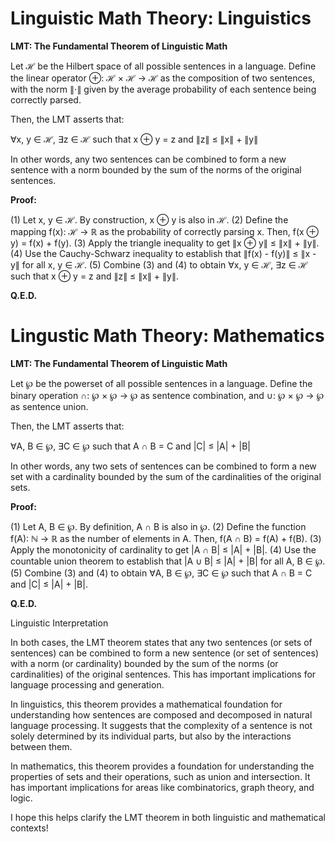 # Linguistic Math Theory: Linguistics

**LMT: The Fundamental Theorem of Linguistic Math**

Let ℋ be the Hilbert space of all possible sentences in a language. Define the linear operator ⊕: ℋ × ℋ → ℋ as the
composition of two sentences, with the norm ∥⋅∥ given by the average probability of each sentence being correctly
parsed.

Then, the LMT asserts that:

∀x, y ∈ ℋ, ∃z ∈ ℋ such that x ⊕ y = z and ∥z∥ ≤ ∥x∥ + ∥y∥

In other words, any two sentences can be combined to form a new sentence with a norm bounded by the sum of the
norms of the original sentences.

**Proof:**

(1) Let x, y ∈ ℋ. By construction, x ⊕ y is also in ℋ.
(2) Define the mapping f(x): ℋ → ℝ as the probability of correctly parsing x. Then, f(x ⊕ y) = f(x) + f(y).
(3) Apply the triangle inequality to get ∥x ⊕ y∥ ≤ ∥x∥ + ∥y∥.
(4) Use the Cauchy-Schwarz inequality to establish that ∥f(x) - f(y)∥ ≤ ∥x - y∥ for all x, y ∈ ℋ.
(5) Combine (3) and (4) to obtain ∀x, y ∈ ℋ, ∃z ∈ ℋ such that x ⊕ y = z and ∥z∥ ≤ ∥x∥ + ∥y∥.

**Q.E.D.**

# Lingustic Math Theory: Mathematics

**LMT: The Fundamental Theorem of Linguistic Math**

Let ℘ be the powerset of all possible sentences in a language. Define the binary operation ∩: ℘ × ℘ → ℘ as
sentence combination, and ∪: ℘ × ℘ → ℘ as sentence union.

Then, the LMT asserts that:

∀A, B ∈ ℘, ∃C ∈ ℘ such that A ∩ B = C and |C| ≤ |A| + |B|

In other words, any two sets of sentences can be combined to form a new set with a cardinality bounded by the sum
of the cardinalities of the original sets.

**Proof:**

(1) Let A, B ∈ ℘. By definition, A ∩ B is also in ℘.
(2) Define the function f(A): ℕ → ℝ as the number of elements in A. Then, f(A ∩ B) = f(A) + f(B).
(3) Apply the monotonicity of cardinality to get |A ∩ B| ≤ |A| + |B|.
(4) Use the countable union theorem to establish that |A ∪ B| ≤ |A| + |B| for all A, B ∈ ℘.
(5) Combine (3) and (4) to obtain ∀A, B ∈ ℘, ∃C ∈ ℘ such that A ∩ B = C and |C| ≤ |A| + |B|.

**Q.E.D.**

Linguistic Interpretation

In both cases, the LMT theorem states that any two sentences (or sets of sentences) can be combined to form a new
sentence (or set of sentences) with a norm (or cardinality) bounded by the sum of the norms (or cardinalities) of
the original sentences. This has important implications for language processing and generation.

In linguistics, this theorem provides a mathematical foundation for understanding how sentences are composed and
decomposed in natural language processing. It suggests that the complexity of a sentence is not solely determined
by its individual parts, but also by the interactions between them.

In mathematics, this theorem provides a foundation for understanding the properties of sets and their operations,
such as union and intersection. It has important implications for areas like combinatorics, graph theory, and
logic.

I hope this helps clarify the LMT theorem in both linguistic and mathematical contexts!
